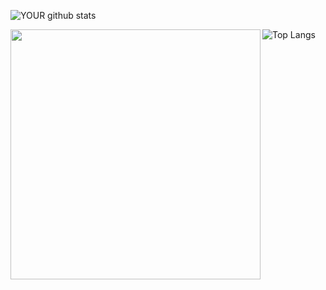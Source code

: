 
<!--
**LucasMS115/LucasMS115** is a ✨ _special_ ✨ repository because its `README.md` (this file) appears on your GitHub profile.

Here are some ideas to get you started:

- 🔭 I’m currently working on ...
- 🌱 I’m currently learning ...
- 👯 I’m looking to collaborate on ...
- 🤔 I’m looking for help with ...
- 💬 Ask me about ...
- 📫 How to reach me: ...
- 😄 Pronouns: ...
- ⚡ Fun fact: ...
-->

![YOUR github stats](https://github-readme-stats.vercel.app/api?username=LucasMS115&theme=tokyonight)

<img width="400px" align="left" src="https://github-readme-stats.vercel.app/api/top-langs/?username=LucasMS115&hide=html&layout=compact&theme=tokyonight" />  

![Top Langs](https://github-readme-stats.vercel.app/api/top-langs/?username=LucasMS115&theme=tokyonight)
